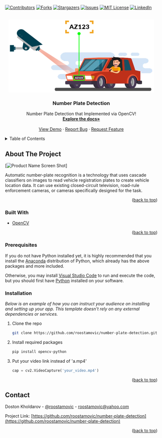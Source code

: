 <div id="top"></div>
<!--
*** Thanks for checking out the number-plate-detection. If you have a suggestion
*** that would make this better, please fork the repo and create a pull request
*** or simply open an issue with the tag "enhancement".
*** Don't forget to give the project a star!
*** Thanks again! Now go create something AMAZING! :D
-->



<!-- PROJECT SHIELDS -->
<!--
*** I'm using markdown "reference style" links for readability.
*** Reference links are enclosed in brackets [ ] instead of parentheses ( ).
*** See the bottom of this document for the declaration of the reference variables
*** for contributors-url, forks-url, etc. This is an optional, concise syntax you may use.
*** https://www.markdownguide.org/basic-syntax/#reference-style-links
-->
[![Contributors][contributors-shield]][contributors-url]
[![Forks][forks-shield]][forks-url]
[![Stargazers][stars-shield]][stars-url]
[![Issues][issues-shield]][issues-url]
[![MIT License][license-shield]][license-url]
[![LinkedIn][linkedin-shield]][linkedin-url]



<!-- PROJECT LOGO -->
<br />
<div align="center">
  <a href="https://github.com/roostamovic/number-plate-detection">
    <img src="logo.webp" alt="Logo" width="480" height="240">
  </a>

  <h3 align="center">Number Plate Detection</h3>

  <p align="center">
    Number Plate Detection that Implemented via OpenCV!
    <br />
    <a href="https://github.com/roostamovic/number-plate-detection"><strong>Explore the docs»</strong></a>
    <br />
    <br />
    <a href="https://github.com/roostamovic/number-plate-detection">View Demo</a>
    ·
    <a href="https://github.com/roostamovic/number-plate-detection/issues">Report Bug</a>
    ·
    <a href="https://github.com/roostamovic/number-plate-detection/issues">Request Feature</a>
  </p>
</div>



<!-- TABLE OF CONTENTS -->
<details>
  <summary>Table of Contents</summary>
  <ol>
    <li>
      <a href="#about-the-project">About The Project</a>
      <ul>
        <li><a href="#built-with">Built With</a></li>
      </ul>
    </li>
    <li>
      <!-- <a href="#getting-started">Getting Started</a> -->
      <ul>
        <li><a href="#prerequisites">Prerequisites</a></li>
        <li><a href="#installation">Installation</a></li>
      </ul>
    </li>
    <!-- <li><a href="#usage">Usage</a></li>
    <li><a href="#roadmap">Roadmap</a></li>
    <li><a href="#contributing">Contributing</a></li>
    <li><a href="#license">License</a></li> -->
    <li><a href="#contact">Contact</a></li>
    <!-- <li><a href="#acknowledgments">Acknowledgments</a></li> -->
  </ol>
</details>



<!-- ABOUT THE PROJECT -->
## About The Project

[![Product Name Screen Shot][product-screenshot]]

Automatic number-plate recognition is a technology that uses cascade classifiers on images to read vehicle registration plates to create vehicle location data. It can use existing closed-circuit television, road-rule enforcement cameras, or cameras specifically designed for the task.

<!-- Here's why:
* Your time should be focused on creating something amazing. A project that solves a problem and helps others
* You shouldn't be doing the same tasks over and over like creating a README from scratch
* You should implement DRY principles to the rest of your life :smile:

Of course, no one template will serve all projects since your needs may be different. So I'll be adding more in the near future. You may also suggest changes by forking this repo and creating a pull request or opening an issue. Thanks to all the people have contributed to expanding this template! -->

<!-- Use the `BLANK_README.md` to get started. -->

<p align="right">(<a href="#top">back to top</a>)</p>



### Built With

<!-- This section should list any major frameworks/libraries used to bootstrap your project. Leave any add-ons/plugins for the acknowledgements section. Here are a few examples. -->

* [OpenCV](https://opencv.org/)

<p align="right">(<a href="#top">back to top</a>)</p>



<!-- GETTING STARTED -->
<!-- ## Getting Started

This is an example of how you may give instructions on setting up your project locally.
To get a local copy up and running follow these simple example steps. -->

### Prerequisites

If you do not have Python installed yet, it is highly recommended that you install the [Anaconda](https://www.anaconda.com/download/) distribution of Python, which already has the above packages and more included.

Otherwise, you may install [Visual Studio Code](https://code.visualstudio.com/download) to run and execute the code, but you should first have [Python](https://www.python.org/downloads/) installed on your software.

### Installation

_Below is an example of how you can instruct your audience on installing and setting up your app. This template doesn't rely on any external dependencies or services._

<!-- 1. Get a free API Key at [https://example.com](https://example.com) -->
1. Clone the repo
   ```sh
   git clone https://github.com/roostamovic/number-plate-detection.git
   ```
2. Install required packages
   ```sh
   pip install opencv-python
   
   ```
3. Put your video link instead of 'a.mp4'
   ```py
   cap = cv2.VideoCapture('your_video.mp4')
   ```

<p align="right">(<a href="#top">back to top</a>)</p>



<!-- USAGE EXAMPLES -->
<!-- ## Usage

Use this space to show useful examples of how a project can be used. Additional screenshots, code examples and demos work well in this space. You may also link to more resources.

_For more examples, please refer to the [Documentation](https://example.com)_

<p align="right">(<a href="#top">back to top</a>)</p>

 -->

<!-- ROADMAP -->
<!-- ## Roadmap

- [x] Add Changelog
- [x] Add back to top links
- [ ] Add Additional Templates w/ Examples
- [ ] Add "components" document to easily copy & paste sections of the readme
- [ ] Multi-language Support
    - [ ] Chinese
    - [ ] Spanish

See the [open issues](https://github.com/roostamovic/number-plate-detection/issues) for a full list of proposed features (and known issues).

<p align="right">(<a href="#top">back to top</a>)</p>

 -->

<!-- CONTRIBUTING -->
<!-- ## Contributing

Contributions are what make the open source community such an amazing place to learn, inspire, and create. Any contributions you make are **greatly appreciated**.

If you have a suggestion that would make this better, please fork the repo and create a pull request. You can also simply open an issue with the tag "enhancement".
Don't forget to give the project a star! Thanks again!

1. Fork the Project
2. Create your Feature Branch (`git checkout -b feature/AmazingFeature`)
3. Commit your Changes (`git commit -m 'Add some AmazingFeature'`)
4. Push to the Branch (`git push origin feature/AmazingFeature`)
5. Open a Pull Request

<p align="right">(<a href="#top">back to top</a>)</p>

 -->

<!-- LICENSE -->
<!-- ## License

Distributed under the MIT License. See `LICENSE.txt` for more information.

<p align="right">(<a href="#top">back to top</a>)</p> -->



<!-- CONTACT -->
## Contact

Doston Kholdarov - [@roostamovic](https://twitter.com/roostamovic) - roostamovic@yahoo.com

Project Link: [https://github.com/roostamovic/number-plate-detection](https://github.com/roostamovic/number-plate-detection)

<p align="right">(<a href="#top">back to top</a>)</p>



<!-- ACKNOWLEDGMENTS -->
<!-- ## Acknowledgments

Use this space to list resources you find helpful and would like to give credit to. I've included a few of my favorites to kick things off!

* [Choose an Open Source License](https://choosealicense.com)
* [GitHub Emoji Cheat Sheet](https://www.webpagefx.com/tools/emoji-cheat-sheet)
* [Malven's Flexbox Cheatsheet](https://flexbox.malven.co/)
* [Malven's Grid Cheatsheet](https://grid.malven.co/)
* [Img Shields](https://shields.io)
* [GitHub Pages](https://pages.github.com)
* [Font Awesome](https://fontawesome.com)
* [React Icons](https://react-icons.github.io/react-icons/search)

<p align="right">(<a href="#top">back to top</a>)</p>
 -->


<!-- MARKDOWN LINKS & IMAGES -->
<!-- https://www.markdownguide.org/basic-syntax/#reference-style-links -->
[contributors-shield]: https://img.shields.io/github/contributors/roostamovic/number-plate-detection.svg?style=for-the-badge
[contributors-url]: https://github.com/roostamovic/number-plate-detection/graphs/contributors
[forks-shield]: https://img.shields.io/github/forks/roostamovic/number-plate-detection.svg?style=for-the-badge
[forks-url]: https://github.com/roostamovic/number-plate-detection/network/members
[stars-shield]: https://img.shields.io/github/stars/roostamovic/number-plate-detection.svg?style=for-the-badge
[stars-url]: https://github.com/roostamovic/number-plate-detection/stargazers
[issues-shield]: https://img.shields.io/github/issues/roostamovic/number-plate-detection.svg?style=for-the-badge
[issues-url]: https://github.com/roostamovic/number-plate-detection/issues
[license-shield]: https://img.shields.io/github/license/roostamovic/number-plate-detection.svg?style=for-the-badge
[license-url]: https://github.com/roostamovic/number-plate-detection/blob/master/LICENSE.txt
[linkedin-shield]: https://img.shields.io/badge/-LinkedIn-black.svg?style=for-the-badge&logo=linkedin&colorB=555
[linkedin-url]: https://linkedin.com/in/roostamovic
[product-screenshot]: gif.gif

